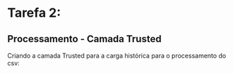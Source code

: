 # Tarefa 2:

## Processamento - Camada Trusted

Criando a camada Trusted para a carga histórica para o processamento do csv:
